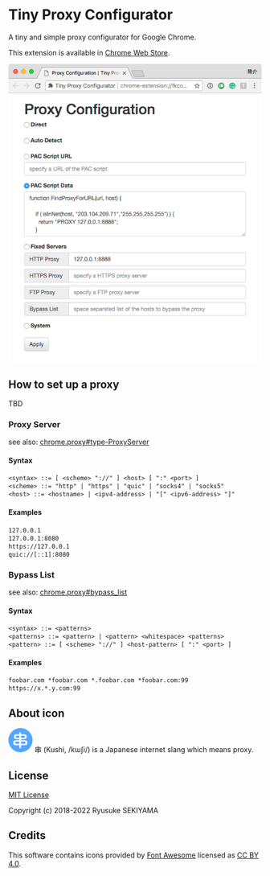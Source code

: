 # Tiny Proxy Configurator
A tiny and simple proxy configurator for Google Chrome.

This extension is available in [Chrome Web Store](https://chrome.google.com/webstore/detail/tiny-proxy-configurator/ilgignoiaacgbcagkcmfmbgnjbemedam).

![options](readme/options.png)

## How to set up a proxy

TBD

### Proxy Server

see also:  [chrome.proxy#type-ProxyServer](https://developer.chrome.com/extensions/proxy#type-ProxyServer)

#### Syntax

```
<syntax> ::= [ <scheme> "://" ] <host> [ ":" <port> ]
<scheme> ::= "http" | "https" | "quic" | "socks4" | "socks5"
<host> ::= <hostname> | <ipv4-address> | "[" <ipv6-address> "]"
```

#### Examples

```
127.0.0.1
127.0.0.1:8080
https://127.0.0.1
quic://[::1]:8080
```

### Bypass List

see also: [chrome.proxy#bypass_list](https://developer.chrome.com/extensions/proxy#bypass_list)

#### Syntax

```
<syntax> ::= <patterns>
<patterns> ::= <pattern> | <pattern> <whitespace> <patterns>
<pattern> ::= [ <scheme> "://" ] <host-pattern> [ ":" <port> ]
```

#### Examples

```
foobar.com *foobar.com *.foobar.com *foobar.com:99 https://x.*.y.com:99
```

## About icon

![icon](readme/icon48.png)
串 (Kushi, /kɯʃi/) is a Japanese internet slang which means proxy.

## License

[MIT License](LICENSE)

Copyright (c) 2018-2022 Ryusuke SEKIYAMA

## Credits

This software contains icons provided by [Font Awesome](https://fontawesome.com/) licensed as [CC BY 4.0](https://fontawesome.com/license).

